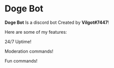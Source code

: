 # Doge Bot

**Doge Bot** Is a discord bot Created by **Vilgot#7447**!

Here are some of my features:

24/7 Uptime!

Moderation commands!

Fun commands!
